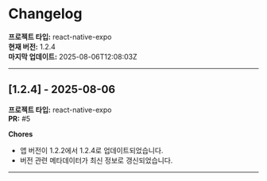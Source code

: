 # Changelog

**프로젝트 타입:** react-native-expo  
**현재 버전:** 1.2.4  
**마지막 업데이트:** 2025-08-06T12:08:03Z  

---

## [1.2.4] - 2025-08-06

**프로젝트 타입:** react-native-expo  
**PR:** #5  

**Chores**
- 앱 버전이 1.2.2에서 1.2.4로 업데이트되었습니다.
- 버전 관련 메타데이터가 최신 정보로 갱신되었습니다.

---

